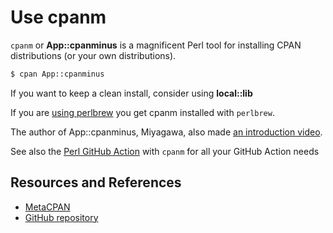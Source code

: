 # Use cpanm

`cpanm` or **App::cpanminus** is a magnificent Perl tool for installing CPAN distributions (or your own distributions).

```bash
$ cpan App::cpanminus
```

If you want to keep a clean install, consider using **local::lib**

If you are [using perlbrew](../perlbrew/install_perlbrew.md) you get cpanm installed with `perlbrew`.

The author of App::cpanminus, Miyagawa, also made [an introduction video](http://weblog.bulknews.net/post/44086130029/introducing-cpanm-1-6-by-miyagawa).

See also the [Perl GitHub Action][PERLACTION] with `cpanm` for all your GitHub Action needs

## Resources and References

- [MetaCPAN](https://metacpan.org/pod/distribution/App-cpanminus/bin/cpanm)
- [GitHub repository](https://github.com/miyagawa/cpanminus)

[PERLACTION]: https://github.com/perl-actions/install-with-cpanm